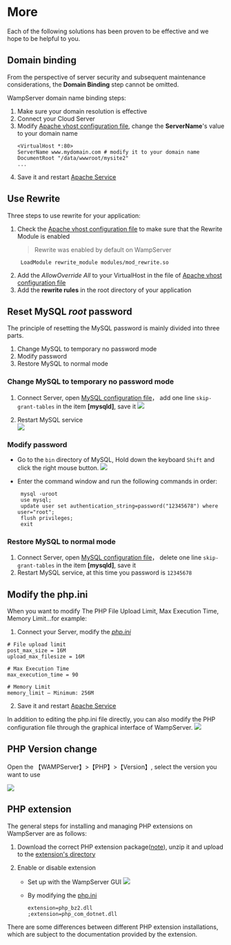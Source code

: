 # More

Each of the following solutions has been proven to be effective and we hope to be helpful to you.

## Domain binding

From the perspective of server security and subsequent maintenance considerations, the **Domain Binding** step cannot be omitted.

WampServer domain name binding steps:

1. Make sure your domain resolution is effective
2. Connect your Cloud Server
2. Modify [Apache vhost configuration file](/stack-components.md#apache), change the **ServerName**'s value to your domain name
   ```text
   <VirtualHost *:80>
   ServerName www.mydomain.com # modify it to your domain name
   DocumentRoot "/data/wwwroot/mysite2"
   ...
   ```
3. Save it and restart [Apache Service](/admin-services.md)


## Use Rewrite

Three steps to use rewrite for your application:

1. Check the [Apache vhost configuration file](/stack-components.md#apache) to make sure that the Rewrite Module is enabled
   > Rewrite was enabled by default on WampServer
   ```
    LoadModule rewrite_module modules/mod_rewrite.so
   ```
2. Add the *AllowOverride All* to your VirtualHost in the file of [Apache vhost configuration file](/stack-components.md#apache)
3. Add the **rewrite rules** in the root directory of your application

## Reset MySQL *root* password

The principle of resetting the MySQL password is mainly divided into three parts.

1. Change MySQL to temporary no password mode
2. Modify password
3. Restore MySQL to normal mode

### Change MySQL to temporary no password mode

1. Connect Server, open [MySQL configuration file](/stack-components.html#mysql)， add one line `skip-grant-tables` in the item **[mysqld]**, save it 
   ![](https://libs.websoft9.com/Websoft9/DocsPicture/en/wampserver/wampserver-addconfigtomysqld-websoft9.png)

2. Restart MySQL service  
   ![](https://libs.websoft9.com/Websoft9/DocsPicture/en/wampserver/wampserver-ss-websoft9.png)

### Modify password

- Go to the `bin` directory of MySQL, Hold down the keyboard `Shift` and click the right mouse button.
  ![](https://libs.websoft9.com/Websoft9/DocsPicture/en/wampserver/wampserver-opencmdinbin-websoft9.png)

- Enter the command window and run the following commands in order:
   ```
    mysql -uroot
    use mysql;
    update user set authentication_string=password("12345678") where user="root";
    flush privileges;
    exit
   ```

### Restore MySQL to normal mode

1. Connect Server, open [MySQL configuration file](/stack-components.html#mysql)， delete one line `skip-grant-tables` in the item **[mysqld]**, save it 
2. Restart MySQL service, at this time you password is `12345678`

## Modify the php.ini

When you want to modify The PHP File Upload Limit, Max Execution Time, Memory Limit...for example:

1. Connect your Server, modify the *[php.ini](stack-components.html#php)* 
```
# File upload limit
post_max_size = 16M
upload_max_filesize = 16M

# Max Execution Time
max_execution_time = 90

# Memory Limit
memory_limit – Minimum: 256M
```
2. Save it and restart [Apache Service](/admin-services.md#apache)

In addition to editing the php.ini file directly, you can also modify the PHP configuration file through the graphical interface of WampServer.
![](https://libs.websoft9.com/Websoft9/DocsPicture/en/wampserver/wampserver-phpini-websoft9.png)

## PHP Version change

Open the 【WAMPServer】>【PHP】>【Version】, select the version you want to use

![](https://libs.websoft9.com/Websoft9/DocsPicture/en/wampserver/wampserver-phpini-websoft9.png)

## PHP extension

The general steps for installing and managing PHP extensions on WampServer are as follows:

1. Download the correct PHP extension package([note](https://www.php.net/manual/zh/install.pecl.windows.php)), unzip it and upload to the [extension's directory](/stack-components.md#php)

2. Enable or disable extension

   - Set up with the WampServer GUI
     ![](https://libs.websoft9.com/Websoft9/DocsPicture/en/wampserver/wampserver-setphpexts-websoft9.png)
   
   - By modifying the [php.ini](/stack-components.md#php)
     ```
     extension=php_bz2.dll
     ;extension=php_com_dotnet.dll
     ```

There are some differences between different PHP extension installations, which are subject to the documentation provided by the extension.
